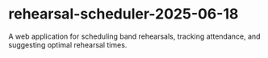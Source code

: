 # rehearsal-scheduler-2025-06-18
A web application for scheduling band rehearsals, tracking attendance, and suggesting optimal rehearsal times.
